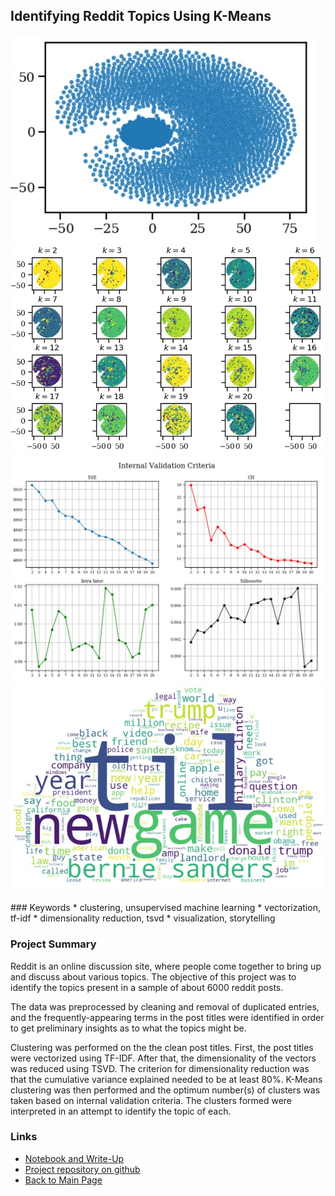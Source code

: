 ## Identifying Reddit Topics Using K-Means

<div class="gridwrapper">
  <div class="one"><img src="../images/redditminiproject/dim_redux_1.jpg?raw=true"/></div>
  <div class="two"><img src="../images/redditminiproject/clustering_1.jpg?raw=true"/></div>
  <div class="three"><img src="../images/redditminiproject/internal_val_1.jpg?raw=true"/></div>
  <div class="four"><img src="../images/redditminiproject/reddit_wordcloud_1.jpg?raw=true"/></div>
</div>

<br />
### Keywords
* clustering, unsupervised machine learning
* vectorization, tf-idf
* dimensionality reduction, tsvd
* visualization, storytelling

### Project Summary
Reddit is an online discussion site, where people come together to bring up and discuss about various topics. The objective of this project was to identify the topics present in a sample of about 6000 reddit posts.

The data was preprocessed by cleaning and removal of duplicated entries, and the frequently-appearing terms in the post titles were identified in order to get preliminary insights as to what the topics might be.

Clustering was performed on the the clean post titles. First, the post titles were vectorized using TF-IDF. After that, the dimensionality of the vectors was reduced using TSVD. The criterion for dimensionality reduction was that the cumulative variance explained needed to be at least 80%. K-Means clustering was then performed and the optimum number(s) of clusters was taken based on internal validation criteria. The clusters formed were interpreted in an attempt to identify the topic of each.

### Links
* [Notebook and Write-Up](/html_previews/redditminiproject/redditminiproject.html)
* [Project repository on github](https://github.com/oonrezak/reddit_mini_project)
* [Back to Main Page](/index.md)
